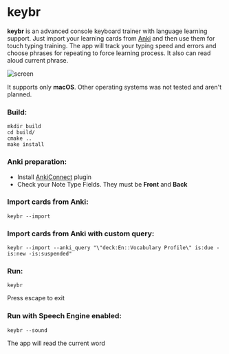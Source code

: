 # keybr
**keybr** is an advanced console keyboard trainer with language learning support. Just import your learning cards from [Anki](https://apps.ankiweb.net) and then use them for touch typing training. The app will track your typing speed and errors and choose phrases for repeating to force learning process. It also can read aloud current phrase.

![screen](https://raw.githubusercontent.com/ivan-volnov/keybr/master/img/screen.png)

It supports only **macOS**. Other operating systems was not tested and aren't planned.

### Build:
```
mkdir build
cd build/
cmake ..
make install
```

### Anki preparation:
- Install [AnkiConnect](https://ankiweb.net/shared/info/2055492159) plugin
- Check your Note Type Fields. They must be **Front** and **Back**

### Import cards from Anki:
```
keybr --import
```

### Import cards from Anki with custom query:
```
keybr --import --anki_query "\"deck:En::Vocabulary Profile\" is:due -is:new -is:suspended"
```

### Run:
```
keybr
```

Press escape to exit

### Run with Speech Engine enabled:
```
keybr --sound
```
The app will read the current word

